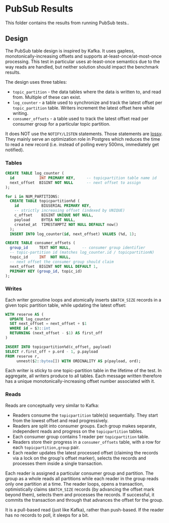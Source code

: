 # PubSub Results

This folder contains the results from running PubSub tests..

## Design

The PubSub table design is inspired by Kafka.
It uses gapless, monotonically-increasing offsets and supports at-least-once/at-most-once processing. This test in particular uses at-least-once semantics due to the way reads are handled, but neither solution should impact the benchmark results.

The design uses three tables:
- `topic_partition` - the data tables where the data is written to, and read from. Multiple of these can exist.
- `log_counter` - a table used to synchronize and track the latest offset per `topic_partition` table. Writers increment the latest offset here while writing.
- `consumer_offsets` - a table used to track the latest offset read per consumer group for a particular topic partition.

It does NOT use the `NOTIFY/LISTEN` statements. Those statements are [lossy](https://lobste.rs/s/rk3eft/choose_postgres_queue_technology#c_iix4ph). They mainly serve an optimization role in Postgres which reduces the time to read a new record (i.e. instead of polling every 500ms, immediately get notified).

### Tables

```sql
CREATE TABLE log_counter (
  id           INT PRIMARY KEY,     -- topicpartition table name id
  next_offset  BIGINT NOT NULL      -- next offset to assign
);

for i in NUM_PARTITIONS:
  CREATE TABLE topicpartition%d (
    id          BIGSERIAL PRIMARY KEY,
    -- strictly increasing offset (indexed by UNIQUE)
    c_offset    BIGINT UNIQUE NOT NULL,
    payload     BYTEA NOT NULL,
    created_at  TIMESTAMPTZ NOT NULL DEFAULT now()
  );
  INSERT INTO log_counter(id, next_offset) VALUES (%d, 1);

CREATE TABLE consumer_offsets (
  group_id     TEXT NOT NULL,     -- consumer group identifier
  -- topic-partition id (matches log_counter.id / topicpartitionN)
  topic_id     INT  NOT NULL,
  -- next offset the consumer group should claim
  next_offset  BIGINT NOT NULL DEFAULT 1,
  PRIMARY KEY (group_id, topic_id)
);
```

### Writes

Each writer goroutine loops and atomically inserts `$BATCH_SIZE` records in a given topic partition table, while updating the latest offset:
```sql
WITH reserve AS (
  UPDATE log_counter
  SET next_offset = next_offset + $1
  WHERE id = $3::int
  RETURNING (next_offset - $1) AS first_off
)

INSERT INTO topicpartition%d(c_offset, payload)
SELECT r.first_off + p.ord - 1, p.payload
FROM reserve r,
     unnest($2::bytea[]) WITH ORDINALITY AS p(payload, ord);
```
Each writer is sticky to one topic-partition table in the lifetime of the test. In aggregate, all writers produce to all tables.
Each message written therefore has a unique monotonically-increasing offset number associated with it.

### Reads

Reads are conceptually very similar to Kafka:
- Readers consume the `topicpartition` table(s) sequentially. They start from the lowest offset and read progressively.
- Readers are split into consumer groups. Each group makes separate, independent reads and progress on the `topicpartition` tables.
- Each consumer group contains 1 reader per `topicpartition` table.
- Readers store their progress in a `consumer_offsets` table, with a row for each `topicpartition,group` pair.
- Each reader updates the latest processed offset (claiming the records via a lock on the group's offset marker), selects the records and processes them inside a single transaction.

Each reader is assigned a particular consumer group and partition. The group as a whole reads all partitions while each reader in the group reads only one partition at a time.
The reader loops, opens a transaction, optimistically claims `$BATCH_SIZE` records (by advancing the offset mark beyond them), selects them and processes the records.
If successful, it commits the transaction and through that advances the offset for the group.

It is a pull-based read (just like Kafka), rather than push-based. If the reader has no records to poll, it sleeps for a bit.
